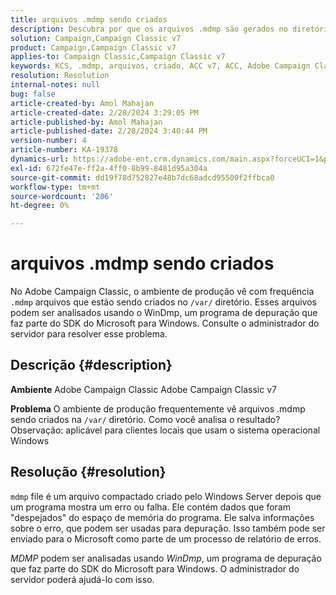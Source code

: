 ```yaml
---
title: arquivos .mdmp sendo criados
description: Descubra por que os arquivos .mdmp são gerados no diretório /var do Adobe Campaign Classic. Consulte o administrador do servidor.
solution: Campaign,Campaign Classic v7
product: Campaign,Campaign Classic v7
applies-to: Campaign Classic,Campaign Classic v7
keywords: KCS, .mdmp, arquivos, criado, ACC v7, ACC, Adobe Campaign Classic, Adobe Campaign Classic v7, Perguntas frequentes
resolution: Resolution
internal-notes: null
bug: false
article-created-by: Amol Mahajan
article-created-date: 2/28/2024 3:29:05 PM
article-published-by: Amol Mahajan
article-published-date: 2/28/2024 3:40:44 PM
version-number: 4
article-number: KA-19378
dynamics-url: https://adobe-ent.crm.dynamics.com/main.aspx?forceUCI=1&pagetype=entityrecord&etn=knowledgearticle&id=f0401c14-4ed6-ee11-9078-00224804dfb5
exl-id: 672fe47e-ff2a-4ff0-8b99-8481d95a304a
source-git-commit: dd19f78d752827e48b7dc68adcd95500f2ffbca0
workflow-type: tm+mt
source-wordcount: '206'
ht-degree: 0%

---
```


# arquivos .mdmp sendo criados


No Adobe Campaign Classic, o ambiente de produção vê com frequência `.mdmp` arquivos que estão sendo criados no `/var/` diretório. Esses arquivos podem ser analisados usando o WinDmp, um programa de depuração que faz parte do SDK do Microsoft para Windows. Consulte o administrador do servidor para resolver esse problema.

## Descrição {#description}


<b>Ambiente</b>
Adobe Campaign Classic Adobe Campaign Classic v7

<b>Problema</b>
O ambiente de produção frequentemente vê arquivos .mdmp sendo criados na `/var/` diretório. Como você analisa o resultado?
Observação: aplicável para clientes locais que usam o sistema operacional Windows


## Resolução {#resolution}


`mdmp` file é um arquivo compactado criado pelo Windows Server depois que um programa mostra um erro ou falha. Ele contém dados que foram &quot;despejados&quot; do espaço de memória do programa.
Ele salva informações sobre o erro, que podem ser usadas para depuração. Isso também pode ser enviado para o Microsoft como parte de um processo de relatório de erros.



*MDMP* podem ser analisadas usando *WinDmp*, um programa de depuração que faz parte do SDK do Microsoft para Windows. O administrador do servidor poderá ajudá-lo com isso.
